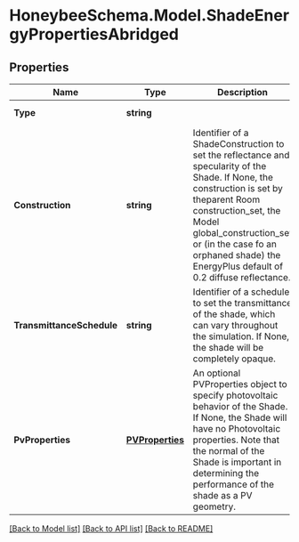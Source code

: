 
# HoneybeeSchema.Model.ShadeEnergyPropertiesAbridged

## Properties

Name | Type | Description | Notes
------------ | ------------- | ------------- | -------------
**Type** | **string** |  | [optional] [readonly] [default to "ShadeEnergyPropertiesAbridged"]
**Construction** | **string** | Identifier of a ShadeConstruction to set the reflectance and specularity of the Shade. If None, the construction is set by theparent Room construction_set, the Model global_construction_set or (in the case fo an orphaned shade) the EnergyPlus default of 0.2 diffuse reflectance. | [optional] 
**TransmittanceSchedule** | **string** | Identifier of a schedule to set the transmittance of the shade, which can vary throughout the simulation. If None, the shade will be completely opaque. | [optional] 
**PvProperties** | [**PVProperties**](PVProperties.md) | An optional PVProperties object to specify photovoltaic behavior of the Shade. If None, the Shade will have no Photovoltaic properties. Note that the normal of the Shade is important in determining the performance of the shade as a PV geometry. | [optional] 

[[Back to Model list]](../README.md#documentation-for-models)
[[Back to API list]](../README.md#documentation-for-api-endpoints)
[[Back to README]](../README.md)

